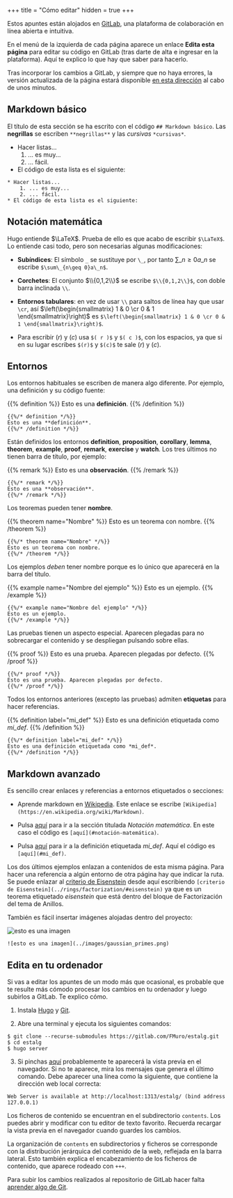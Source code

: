 +++
title = "Cómo editar"
hidden = true
+++

Estos apuntes están alojados en [GitLab](https://gitlab.com/), una plataforma de colaboración en línea abierta e intuitiva.

En el menú de la izquierda de cada página aparece un enlace <i class="fa fa-edit"></i> **Edita esta página** para editar su código en GitLab (tras darte de alta e ingresar en la plataforma). Aquí te explico lo que hay que saber para hacerlo.

Tras incorporar los cambios a GitLab, y siempre que no haya errores, la versión actualizada de la página estará disponible [en esta dirección](https://FMuro.gitlab.io/estalg) al cabo de unos minutos.

## Markdown básico

El título de esta sección se ha escrito con el código `## Markdown básico`. Las **negrillas** se escriben `**negrillas**` y las *cursivas* `*cursivas*`.

* Hacer listas...
	1. ... es muy...
	2. ... fácil.
* El código de esta lista es el siguiente:

```
* Hacer listas...
	1. ... es muy...
	2. ... fácil.
* El código de esta lista es el siguiente:
```

## Notación matemática

Hugo entiende $\LaTeX$. Prueba de ello es que acabo de escribir <code>$\LaTeX$</code>. Lo entiende casi todo, pero son necesarias algunas modificaciones: 

* **Subíndices**: El símbolo `_` se sustituye por `\_`, por tanto $\sum\_{n\geq 0}a\_n$ se escribe `$\sum\_{n\geq 0}a\_n$`.

* **Corchetes**: El conjunto $\\{0,1,2\\}$ se escribe `$\\{0,1,2\\}$`, con doble barra inclinada `\\`.

* **Entornos tabulares**: en vez de usar `\\` para saltos de línea hay que usar `\cr`, así $\left(\begin{smallmatrix} 1 & 0 \cr 0 & 1 \end{smallmatrix}\right)$ es `$\left(\begin{smallmatrix} 1 & 0 \cr 0 & 1 \end{smallmatrix}\right)$`.

* Para escribir $( r )$ y $( c )$ usa `$( r )$` y `$( c )$`, con los espacios, ya que si en su lugar escribes `$(r)$` y `$(c)$` te sale $(r)$ y $(c)$.


## Entornos

Los entornos habituales se escriben de manera algo diferente. Por ejemplo, una definición y su código fuente:

{{% definition %}}
Esto es una **definición**.
{{% /definition %}}


```
{{%/* definition */%}}
Esto es una **definición**.
{{%/* /definition */%}}
```

Están definidos los entornos **definition**, **proposition**, **corollary**, **lemma**, **theorem**, **example**, **proof**, **remark**, **exercise** y **watch**. Los tres últimos no tienen barra de título, por ejemplo:

{{% remark %}}
Esto es una **observación**.
{{% /remark %}}

```
{{%/* remark */%}}
Esto es una **observación**.
{{%/* /remark */%}}
```

Los teoremas pueden tener **nombre**.

{{% theorem name="Nombre" %}}
Esto es un teorema con nombre. 
{{% /theorem %}}

```
{{%/* theorem name="Nombre" */%}}
Esto es un teorema con nombre. 
{{%/* /theorem */%}}
```

Los ejemplos *deben* tener nombre porque es lo único que aparecerá en la barra del título. 

{{% example name="Nombre del ejemplo" %}}
Esto es un ejemplo.
{{% /example %}}


```
{{%/* example name="Nombre del ejemplo" */%}}
Esto es un ejemplo.
{{%/* /example */%}}
```

Las pruebas tienen un aspecto especial. Aparecen plegadas para no sobrecargar el contenido y se despliegan pulsando sobre ellas.

{{% proof %}}
Esto es una prueba. Aparecen plegadas por defecto. 
{{% /proof %}}

```
{{%/* proof */%}}
Esto es una prueba. Aparecen plegadas por defecto. 
{{%/* /proof */%}}
```

Todos los entornos anteriores (excepto las pruebas) admiten **etiquetas** para hacer referencias.

{{% definition label="mi_def" %}}
Esto es una definición etiquetada como *mi_def*. 
{{% /definition %}}

```
{{%/* definition label="mi_def" */%}}
Esto es una definición etiquetada como *mi_def*. 
{{%/* /definition */%}}
```

## Markdown avanzado

Es sencillo crear enlaces y referencias a entornos etiquetados o secciones:

* Aprende markdown en [Wikipedia](https://en.wikipedia.org/wiki/Markdown). Este enlace se escribe `[Wikipedia](https://en.wikipedia.org/wiki/Markdown)`.

* Pulsa [aquí](#notación-matemática) para ir a la sección titulada *Notación matemática*. En este caso el código es `[aquí](#notación-matemática)`.

* Pulsa [aquí](#mi_def) para ir a la definición etiquetada *mi_def*. Aquí el código es `[aquí](#mi_def)`.


Los dos últimos ejemplos enlazan a contenidos de esta misma página. Para hacer una referencia a algún entorno de otra página hay que indicar la ruta. Se puede enlazar al [criterio de Eisenstein](../rings/factorization/#eisenstein) desde aquí escribiendo `[criterio de Eisenstein](../rings/factorization/#eisenstein)` ya que es un teorema etiquetado *eisenstein* que está dentro del bloque de Factorización del tema de Anillos.

También es fácil insertar imágenes alojadas dentro del proyecto:

![esto es una imagen](../images/gaussian_primes.png)

```
![esto es una imagen](../images/gaussian_primes.png)
```

## Edita en tu ordenador

Si vas a editar los apuntes de un modo más que ocasional, es probable que te resulte más cómodo procesar los cambios en tu ordenador y luego subirlos a GitLab. Te explico cómo.

1. Instala [Hugo](https://gohugo.io/getting-started/installing/) y [Git](https://git-scm.com/book/en/v2/Getting-Started-Installing-Git).

2. Abre una terminal  y ejecuta los siguientes comandos:
```
$ git clone --recurse-submodules https://gitlab.com/FMuro/estalg.git
$ cd estalg
$ hugo server
```

3. Si pinchas [aquí](http://localhost:1313/estalg/) probablemente te aparecerá la vista previa en el navegador. Si no te aparece, mira los mensajes que genera el último comando. Debe aparecer una línea como la siguiente, que contiene la dirección web local correcta:
```
Web Server is available at http://localhost:1313/estalg/ (bind address 127.0.0.1)
```

Los ficheros de contenido se encuentran en el subdirectorio `contents`. Los puedes abrir y modificar con tu editor de texto favorito. Recuerda recargar la vista previa en el navegador cuando guardes los cambios.

La organización de `contents` en subdirectorios y ficheros se corresponde con la distribución jerárquica del contenido de la web, reflejada en la barra lateral. Esto también explica el encabezamiento de los ficheros de contenido, que aparece rodeado con `+++`.

Para subir los cambios realizados al repositorio de GitLab hacer falta [aprender algo de Git](https://rogerdudler.github.io/git-guide/index.html).
